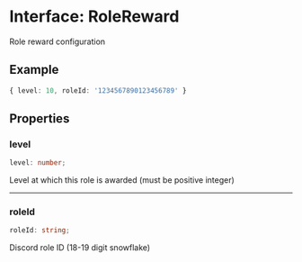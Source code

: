 # Interface: RoleReward

Role reward configuration

## Example

```ts
{ level: 10, roleId: '1234567890123456789' }
```

## Properties

### level

```ts
level: number;
```

Level at which this role is awarded (must be positive integer)

***

### roleId

```ts
roleId: string;
```

Discord role ID (18-19 digit snowflake)
